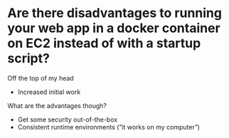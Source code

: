 # Are there disadvantages to running your web app in a docker container on EC2 instead of with a startup script?

Off the top of my head

- Increased initial work

What are the advantages though?

- Get some security out-of-the-box
- Consistent runtime environments (”it works on my computer”)